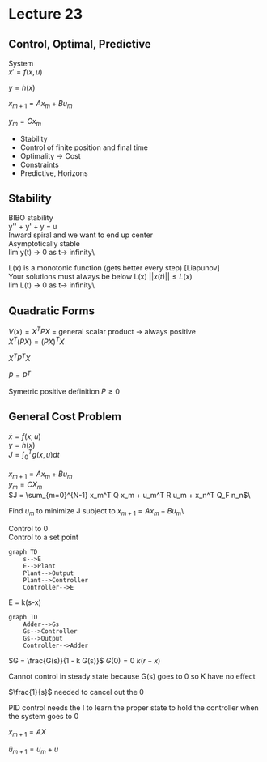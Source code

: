 # Lecture 23

## Control, Optimal, Predictive

System\
$x' = f(x, u)$

$y = h(x)$

$x_{m+1} = A x_m + B u_m$

$y_m = C x_m$

- Stability
- Control of finite position and final time
- Optimality -> Cost
- Constraints
- Predictive, Horizons

## Stability

BIBO stability\
y'' + y' + y  = u\
Inward spiral and we want to end up center\
Asymptotically stable\
lim y(t) -> 0 as t-> infinity\

L(x) is a monotonic function (gets better every step) [Liapunov]\
Your solutions must always be below L(x) $||x(t)|| \leq L(x)$\
lim L(t) -> 0 as t-> infinity\

## Quadratic Forms
$V(x) = X^TPX$ = general scalar product -> always positive\
$X^T(PX) = (PX)^TX$

$X^T P^T X$

$P = P^T$

Symetric positive definition $P \geq 0$

## General Cost Problem

$\dot{x} = f(x, u)$\
$y = h(x)$\
$J = \int_0^T g(x,u) dt$\
\
$x_{m+1} = A x_m + B u_m$\
$y_m = C X_m$\
$J = \sum_{m=0}^{N-1} x_m^T Q x_m + u_m^T R u_m + x_n^T Q_F n_n$\

Find $u_m$ to minimize J subject to $x_{m+1} = A x_m + B u_m$\

Control to 0\
Control to a set point

``` mermaid
graph TD
    s-->E
    E-->Plant
    Plant-->Output
    Plant-->Controller
    Controller-->E
```
E = k(s-x)

``` mermaid
graph TD
    Adder-->Gs
    Gs-->Controller
    Gs-->Output
    Controller-->Adder
```

$G = \frac{G(s)}{1 - k G(s)}$
$G(0) = 0$
$k(r-x)$

Cannot control in steady state because G(s) goes to 0 so K have no effect

$\frac{1}{s}$ needed to cancel out the 0

PID control needs the I to learn the proper state to hold the controller when the system goes to 0

$x_{m+1} = AX$

$\widetilde{u}_{m+1} = u_m + u$
